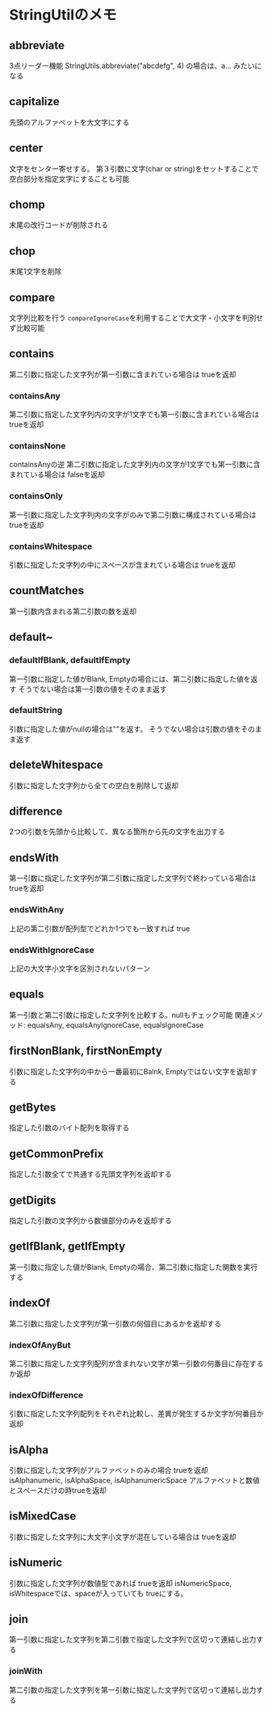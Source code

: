 # StringUtilのメモ

## abbreviate
3点リーダー機能
StringUtils.abbreviate("abcdefg", 4)
の場合は、a... みたいになる

## capitalize
先頭のアルファベットを大文字にする

## center
文字をセンター寄せする。
第３引数に文字(char or string)をセットすることで空白部分を指定文字にすることも可能

## chomp
末尾の改行コードが削除される

## chop
末尾1文字を削除

## compare
文字列比較を行う
`compareIgnoreCase`を利用することで大文字・小文字を判別せず比較可能

## contains
第二引数に指定した文字列が第一引数に含まれている場合は trueを返却

### containsAny
第二引数に指定した文字列内の文字が1文字でも第一引数に含まれている場合は trueを返却
### containsNone
containsAnyの逆
第二引数に指定した文字列内の文字が1文字でも第一引数に含まれている場合は falseを返却
### containsOnly
第一引数に指定した文字列内の文字がのみで第二引数に構成されている場合は trueを返却
### containsWhitespace
引数に指定した文字列の中にスペースが含まれている場合は trueを返却

## countMatches
第一引数内含まれる第二引数の数を返却

## default~
### defaultIfBlank, defaultIfEmpty
第一引数に指定した値がBlank, Emptyの場合には、第二引数に指定した値を返す
そうでない場合は第一引数の値をそのまま返す

### defaultString
引数に指定した値がnullの場合は""を返す。
そうでない場合は引数の値をそのまま返す

## deleteWhitespace
引数に指定した文字列から全ての空白を削除して返却

## difference
2つの引数を先頭から比較して、異なる箇所から先の文字を出力する

## endsWith
第一引数に指定した文字列が第二引数に指定した文字列で終わっている場合は trueを返却

### endsWithAny
上記の第二引数が配列型でどれか1つでも一致すれば true
### endsWithIgnoreCase
上記の大文字小文字を区別されないパターン

## equals
第一引数と第二引数に指定した文字列を比較する。nullもチェック可能
関連メソッド: equalsAny, equalsAnyIgnoreCase, equalsIgnoreCase

## firstNonBlank, firstNonEmpty
引数に指定した文字列の中から一番最初にBalnk, Emptyではない文字を返却する

## getBytes
指定した引数のバイト配列を取得する

## getCommonPrefix
指定した引数全てで共通する先頭文字列を返却する

## getDigits
指定した引数の文字列から数値部分のみを返却する

## getIfBlank, getIfEmpty
第一引数に指定した値がBlank, Emptyの場合、第二引数に指定した関数を実行する

## indexOf
第二引数に指定した文字列が第一引数の何個目にあるかを返却する
### indexOfAnyBut
第二引数に指定した文字列配列が含まれない文字が第一引数の何番目に存在するか返却
### indexOfDifference
引数に指定した文字列配列をそれぞれ比較し、差異が発生するか文字が何番目か返却

## isAlpha
引数に指定した文字列がアルファベットのみの場合 trueを返却
isAlphanumeric, isAlphaSpace, isAlphanumericSpace
アルファベットと数値とスペースだけの時trueを返却

## isMixedCase
引数に指定した文字列に大文字小文字が混在している場合は trueを返却

## isNumeric
引数に指定した文字列が数値型であれば trueを返却
isNumericSpace, isWhitespaceでは、spaceが入っていても trueにする。

## join
第一引数に指定した文字列を第二引数で指定した文字列で区切って連結し出力する
### joinWith
第二引数の指定した文字列を第一引数に指定した文字列で区切って連結し出力する

